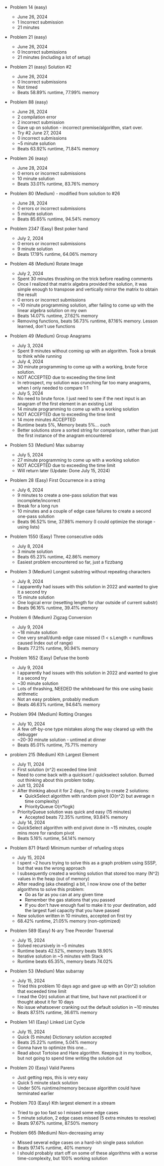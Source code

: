 * Problem 14 (easy)
  - June 26, 2024
  - 1 Incorrect submission
  - 21 minutes

* Problem 21 (easy)
  - June 26, 2024
  - 0 Incorrect submissions
  - 21 minutes (including a lot of setup)

* Problem 21 (easy) Solution #2
  - June 26, 2024
  - 0 Incorrect submissions
  - Not timed
  - Beats 58.89% runtime, 77.99% memory

* Problem 88 (easy)
  - June 26, 2024
  - 2 compilation error
  - 2 incorrect submission
  - Gave up on solution - incorrect premise/algorithm, start over.
  - Try #2 June 27, 2024
  - 0 incorrect submissions
  - ~5 minute solution
  - Beats 63.92% runtime, 71.84% memory

* Problem 26 (easy)
  - June 28, 2024
  - 0 errors or incorrect submissions
  - 10 minute solution
  - Beats 33.01% runtime, 83.76% memory

* Problem 80 (Medium) - modified from solution to #26
  - June 28, 2024
  - 0 errors or incorrect submissions
  - 5 minute solution
  - Beats 85.65% runtime, 94.54% memory

* Problem 2347 (Easy) Best poker hand
  - July 2, 2024
  - 0 errors or incorrect submissions
  - 9 minute solution
  - Beats 17.19% runtime, 64.06% memory

* Problem 48 (Medium) Rotate Image
  - July 2, 2024
  - Spent 30 minutes thrashing on the trick before reading comments
  - Once I realized that matrix algebra provided the solution, it was simple enough to transpose and vertically mirror the matrix to obtain the result
  - 0 errors or incorrect submissions
  - ~10 minute programming solution, after failing to come up with the linear algebra solution on my own
  - Beats 14.07% runtime, 27.62% memory
  - Removing functions, beats 56.73% runtime, 87.16% memory. Lesson learned, don't use functions

* Problem 49 (Medium) Group Anagrams
  - July 3, 2024
  - Spent 9 minutes without coming up with an algorithm. Took a break to think while running
  - July 4, 2024
  - 30 minute programming to come up with a working, brute force solution.
  - NOT ACCEPTED due to exceeding the time limit
  - In retrospect, my solution was crunching far too many anagrams, when I only needed to compare 1:1
  - July 5, 2024
  - No need to brute force. I just need to see if the next input is an anagram of the first element in an existing List
  - 14 minute programming to come up with a working solution
  - NOT ACCEPTED due to exceeding the time limit
  - 14 more minutes ACCEPTED
  - Runtime beats 5%, Memory beats 5%... ouch
  - Better solutions store a sorted string for comparison, rather than just the first instance of the anagram encountered

* Problem 53 (Medium) Max subarray
  - July 5, 2024
  - 27 minute programming to come up with a working solution
  - NOT ACCEPTED due to exceeding the time limit
  - Will return later (Update: Done July 15, 2024)

* Problem 28 (Easy) First Occurrence in a string
  - July 6, 2024
  - 9 minutes to create a one-pass solution that was incomplete/incorrect
  - Break for a long run
  - 10 minutes and a couple of edge case failures to create a second one-pass solution
  - Beats 96.52% time, 37.98% memory (I could optimize the storage - using lists)

* Problem 1550 (Easy) Three consecutive odds
  - July 8, 2024
  - 3 minute solution
  - Beats 65.23% runtime, 42.86% memory
  - Easiest problem encountered so far, just a fizzbang

* Problem 3 (Medium) Longest substring without repeating characters
  - July 8, 2024
  - I apparently had issues with this solution in 2022 and wanted to give it a second try
  - 15 minute solution
  - One logical error (resetting length for char outside of current substr)
  - Beats 96.16% runtime, 39.41% memory

* Problem 6 (Medium) Zigzag Conversion
  - July 9, 2024
  - ~18 minute solution
  - One very small/dumb edge case missed (1 < s.Length < numRows caused Index out of range)
  - Beats 77.21% runtime, 90.94% memory

* Problem 1652 (Easy) Defuse the bomb
  - July 9, 2024
  - I apparently had issues with this solution in 2022 and wanted to give it a second try
  - ~30 minute solution
  - Lots of thrashing, NEEDED the whiteboard for this one using basic arithmetic
  - Not an easy problem, probably medium
  - Beats 46.63% runtime, 94.64% memory

* Problem 994 (Medium) Rotting Oranges
  - July 10, 2024
  - A few off-by-one type mistakes along the way cleared up with the debugger
  - ~20-30 minute solution - untimed at dinner
  - Beats 85.01% runtime, 75.71% memory

* problem 215 (Medium) Kth Largest Element
  - July 11, 2024
  - First solution (n^2) exceeded time limit
  - Need to come back with a quicksort / quickselect solution. Burned out thinking about this problem today.
  - Jult 13, 2024
  - After thinking about it for 2 days, I'm going to create 2 solutions:
    - QuickSelect algorithm with random pivot (O(n^2) but average n time complexity)
    - PriorityQueue O(n*logk)
  - PriorityQueue solution was quick and easy (15 minutes)
    - Accepted beats 72.35% runtime, 93.84% memory
  - July 14, 2024
  - QuickSelect algorithm with end pivot done in ~15 minutes, couple mins more for random pivot
  - Beats 5.16% runtime, 54.14% memory

* Problem 871 (Hard) Minimum number of refueling stops
  - July 15, 2024
  - I spent ~2 hours trying to solve this as a graph problem using SSSP, but that was the wrong approach
  - I subsequently created a working solution that stored too many (N^2) values in the heap (out of memory)
  - After reading (aka cheating) a bit, I now know one of the better algorithms to solve this problem:
    - Go as far as you can at any given time
    - Remember the gas stations that you passed
    - If you don't have enough fuel to make it to your destination, add the largest fuel capacity that you have passed
  - New solution written in 10 minutes, accepted on first try
  - 68.42% runtime, 21.05% memory (non-optimized)

* Problem 589 (Easy) N-ary Tree Preorder Traversal
  - July 15, 2024
  - Solved recursively in ~5 minutes
  - Runtime beats 42.52%, memory beats 18.90%
  - Iterative solution in ~5 minutes with Stack
  - Runtime beats 65.35%, memory beats 74.02%

* Problem 53 (Medium) Max subarray
  - July 15, 2024
  - Tried this problem 10 days ago and gave up with an O(n^2) solution that exceeded time limit
  - I read the O(n) solution at that time, but have not practiced it or thought about it for 10 days
  - No issue whatsoever cranking out the default solution in ~10 minutes
  - Beats 87.51% runtime, 36.61% memory

* Problem 141 (Easy) Linked List Cycle
  - July 15, 2024
  - Quick (5 minute) Dictionary solution accepted
  - Beats 25.22% runtime, 5.04% memory
  - Gonna have to optimize this one...
  - Read about Tortoise and Hare algorithm. Keeping it in my toolbox, but not going to spend time writing the solution out

* Problem 20 (Easy) Valid Parens
  - Just getting reps, this is very easy
  - Quick 5 minute stack solution
  - Under 50% ruintime/memory because algorithm could have terminated earlier

* Problem 703 (Easy) Kth largest element in a stream
  - Tried to go too fast so I missed some edge cases
  - 5 minute solution, 2 edge cases missed (5 extra minutes to resolve)
  - Beats 97.67% runtime, 87.50% memory

* Problem 665 (Medium) Non-decreasing array
  - Missed several edge cases on a hard-ish single pass solution
  - Beats 97.14% runtime, 40% memory
  - I should probably start off on some of these algorithms with a worse time-complexity, but 100% working solution